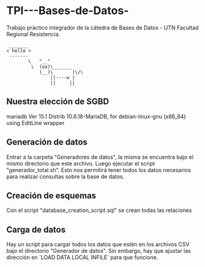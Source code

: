 # TPI---Bases-de-Datos-
Trabajo práctico integrador de la cátedra de Bases de Datos - UTN Facultad Regional Resistencia.
```ascii
 _______
< hello >
 -------
        \   ^__^
         \  (oo)\_______
            (__)\       )\/\
                ||----w |
                ||     ||
```
## Nuestra elección de SGBD
mariadb  Ver 15.1 Distrib 10.6.18-MariaDB, for debian-linux-gnu (x86_64) using  EditLine wrapper

## Generación de datos
Entrar a la carpeta "Generadores de datos", la misma se encuentra bajo el mismo directorio que este archivo. Luego ejecutar el script "generador_total.sh". Esto nos permitirá tener todos los datos necesarios para realizar consultas sobre la base de datos.

## Creación de esquemas
Con el script "database_creation_script.sql" se crean todas las relaciones

## Carga de datos
Hay un script para cargar todos los datos que estén en los archivos CSV bajo el directorio "Generador de datos". Sin embargo, hay que ajustar las dirección en ´LOAD DATA LOCAL INFILE´ para que funcione.
